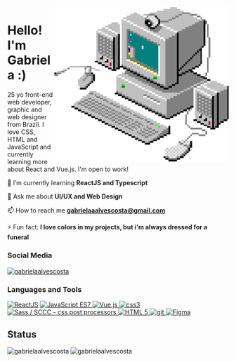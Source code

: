 <img src='https://github.com/gabrielaalvescosta/gabrielaalvescosta/blob/main/gabrielaalvescosta.gif?raw=true' alt='PC' align="right" width="400px" height="auto" />
<h1>Hello! I'm Gabriela :)</h1>
<p>25 yo front-end web developer, graphic and web designer from Brazil. I love CSS, HTML and JavaScript and currently learning more about React and Vue.js. I'm open to work!</p>



🌱 I’m currently learning **ReactJS and Typescript**

💬 Ask me about **UI/UX and Web Design**

📫 How to reach me **gabrielaaalvescosta@gmail.com**

⚡ Fun fact: **I love colors in my projects, but i'm always dressed for a funeral**


### Social Media
<p>
<a href="https://linkedin.com/in/gabrielaalvescosta" target="blank"><img align="center" src="https://img.shields.io/badge/LinkedIn-0077B5?style=for-the-badge&logo=linkedin&logoColor=white" alt="gabrielaalvescosta" /></a>
</p>

### Languages and Tools
<a href="https://pt-br.reactjs.org/" target="_blank" rel="noreferrer"> <img src="https://img.shields.io/badge/React-20232A?style=for-the-badge&logo=react&logoColor=61DAFB" alt="ReactJS" /></a> <a href="https://developer.mozilla.org/pt-BR/docs/Web/JavaScript/" target="_blank" rel="noreferrer"> <img src="https://img.shields.io/badge/JavaScript-323330?style=for-the-badge&logo=javascript&logoColor=F7DF1E" alt="JavaScript ES7"/> </a>  <a href="https://vuejs.org/" target="_blank" rel="noreferrer"> <img src="https://img.shields.io/badge/Vue.js-35495E?style=for-the-badge&logo=vuedotjs&logoColor=4FC08D" alt="Vue.js" /> </a> <a href="https://www.w3schools.com/css/" target="_blank" rel="noreferrer"> <img src="https://img.shields.io/badge/CSS3-1572B6?style=for-the-badge&logo=css3&logoColor=white" alt="css3"/> </a> <a href="https://sass-lang.com/documentation/syntax" target="_blank" rel="noreferrer"> <img src="https://img.shields.io/badge/Sass-CC6699?style=for-the-badge&logo=sass&logoColor=white" alt="Sass  / SCCC - css post processors"/> </a> <a href="https://developer.mozilla.org/pt-BR/docs/Web/HTML/Element" target="_blank" rel="noreferrer"> <img src="https://img.shields.io/badge/HTML5-E34F26?style=for-the-badge&logo=html5&logoColor=white" alt="HTML 5"/> </a> <a href="https://git-scm.com/" target="_blank" rel="noreferrer"> <img src="https://img.shields.io/badge/GIT-E44C30?style=for-the-badge&logo=git&logoColor=white" alt="git" /> </a> <a href="https://www.figma.com/" target="_blank" rel="noreferrer"> <img src="https://img.shields.io/badge/Figma-F24E1E?style=for-the-badge&logo=figma&logoColor=white" alt="Figma" /> </a>
<h2> Status</h2>
<p><img align="left" src="https://github-readme-stats.vercel.app/api/top-langs?username=gabrielaalvescosta&show_icons=true&locale=en" alt="gabrielaalvescosta" /></p>
<p>&nbsp;<img src="https://github-readme-stats.vercel.app/api?username=gabrielaalvescosta&show_icons=true&locale=en" alt="gabrielaalvescosta" /></p>
